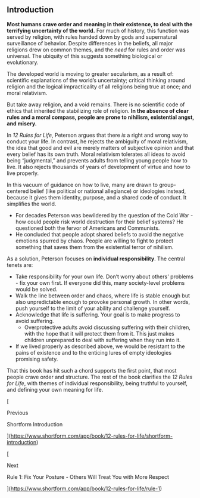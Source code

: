 ## Introduction

**Most humans crave order and meaning in their existence, to deal with the terrifying uncertainty of the world.** For much of history, this function was served by religion, with rules handed down by gods and supernatural surveillance of behavior. Despite differences in the beliefs, all major religions drew on common themes, and the _need_ for rules and order was universal. The ubiquity of this suggests something biological or evolutionary.

The developed world is moving to greater secularism, as a result of: scientific explanations of the world’s uncertainty; critical thinking around religion and the logical impracticality of all religions being true at once; and moral relativism.

But take away religion, and a void remains. There is no scientific code of ethics that inherited the stabilizing role of religion. **In the absence of clear rules and a moral compass, people are prone to nihilism, existential angst, and misery.**

In _12 Rules for Life_, Peterson argues that there _is_ a right and wrong way to conduct your life. In contrast, he rejects the ambiguity of moral relativism, the idea that good and evil are merely matters of subjective opinion and that every belief has its own truth. Moral relativism tolerates all ideas to avoid being “judgmental,” and prevents adults from telling young people how to live. It also rejects thousands of years of development of virtue and how to live properly.

In this vacuum of guidance on how to live, many are drawn to group-centered belief (like political or national allegiance) or ideologies instead, because it gives them identity, purpose, and a shared code of conduct. It simplifies the world.

- For decades Peterson was bewildered by the question of the Cold War - how could people risk world destruction for their belief systems? He questioned both the fervor of Americans and Communists.
- He concluded that people adopt shared beliefs to avoid the negative emotions spurred by chaos. People are willing to fight to protect something that saves them from the existential terror of nihilism.

As a solution, Peterson focuses on **individual responsibility**. The central tenets are:

- Take responsibility for your own life. Don’t worry about others' problems - fix your own first. If everyone did this, many society-level problems would be solved.
- Walk the line between order and chaos, where life is stable enough but also unpredictable enough to provoke personal growth. In other words, push yourself to the limit of your ability and challenge yourself.
- Acknowledge that life is suffering. Your goal is to make progress to avoid suffering.
    - Overprotective adults avoid discussing suffering with their children, with the hope that it will protect them from it. This just makes children unprepared to deal with suffering when they run into it.
- If we lived properly as described above, we would be resistant to the pains of existence and to the enticing lures of empty ideologies promising safety.

That this book has hit such a chord supports the first point, that most people crave order and structure. The rest of the book clarifies the _12 Rules for Life_, with themes of individual responsibility, being truthful to yourself, and defining your own meaning for life.

[

Previous

Shortform Introduction

](https://www.shortform.com/app/book/12-rules-for-life/shortform-introduction)

[

Next

Rule 1: Fix Your Posture - Others Will Treat You with More Respect

](https://www.shortform.com/app/book/12-rules-for-life/rule-1)